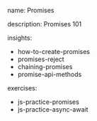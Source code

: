 name: Promises

description: Promises 101

insights:
  - how-to-create-promises
  - promises-reject
  - chaining-promises
  - promise-api-methods

exercises:
  - js-practice-promises
  - js-practice-async-await
